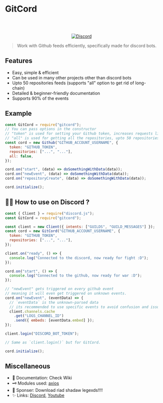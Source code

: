 # GitCord

<p align="center">
<img align="center" style="width:1px" src="https://cdn.discordapp.com/attachments/675669552796925987/836722446693826610/logo.png"/>
</p>
<br/>
<p align="center">
  <a href="https://withwin.in/dbd"><img src="https://badgen.net/discord/online-members/7SFVH6yUuE" alt="Discord"></a>
</p>

> Work with Github feeds efficiently, specifically made for discord bots.

## Features

- Easy, simple & efficient
- Can be used in many other projects other than discord bots
- Upto 50 repositories feeds (supports "all" option to get rid of long-chain)
- Detailed & beginner-friendly documentation
- Supports 90% of the events

## Example

```js
const GitCord = require("gitcord");
// You can pass options in the constructor
// "token" is used for setting your Github token, increases requests limit
// "all" is used for getting all the repositories, upto 50 repositories
const cord = new Github("GITHUB_ACCOUNT_USERNAME", {
  token: "GITHUB_TOKEN",
  repositories: ["...", "..."],
  all: false,
});

cord.on("start", (data) => doSomethingWithData(data));
cord.on("newEvent", (data) => doSomethingWithData(data));
cord.on("repositoryCreate", (data) => doSomethingWithData(data));

cord.initialize();
```

## 🐱‍🏍 How to use on Discord ?

```js
const { Client } = require("discord.js");
const GitCord = require("gitcord");

const client = new Client({ intents: ["GUILDS", "GUILD_MESSAGES"] });
const cord = new GitCord("GITHUB_ACCOUNT_USERNAME", {
  token: "GITHUB_TOKEN",
  repositories: ["...", "..."],
});

client.on("ready", () => {
  console.log("Connected to the discord, now ready for fight :D");
});

cord.on("start", () => {
  console.log("Connected to the github, now ready for war :D");
});

// "newEvent" gets triggered on every github event
// meaning it will even get triggered on unknown events.
cord.on("newEvent", (eventData) => {
  // `eventData` is the unknown-parsed data
  // its recommended to use specific events to avoid confusion and issues.
  client.channels.cache
    .get("LOGS_CHANNEL_ID")
    .send({ embeds: [eventData.embed] });
});

client.login("DISCORD_BOT_TOKEN");

// Same as `client.login()` but for GitCord.

cord.initialize();
```

## Miscellaneous

- 📃 Documentation: Check Wiki
- 🗝 Modules used: [axios](https://www.npmjs.com/package/axios)
- 🎇 Sponser: Download riad shadaw legexds!!!!
- ✨ Links: [Discord](https://withwin.in/dbd), [Youtube](https://www.youtube.com/channel/UClAFgotVhZ1DGvN57EMY7fA)
